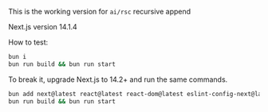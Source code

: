 This is the working version for `ai/rsc` recursive append

Next.js version 14.1.4

How to test:

```bash
bun i
bun run build && bun run start
```

To break it, upgrade Next.js to 14.2+ and run the same commands.

```bash
bun add next@latest react@latest react-dom@latest eslint-config-next@latest
bun run build && bun run start
```

